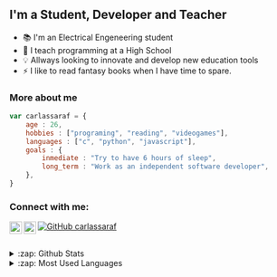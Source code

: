 ## I'm a Student, Developer and Teacher 

- :books: I'm an Electrical Engeneering student
- :school: I teach programming at a High School
- :bulb: Allways looking to innovate and develop new education tools
- :zap: I like to read fantasy books when I have time to spare.

### More about me 

```javascript
var carlassaraf = {
    age : 26,
    hobbies : ["programing", "reading", "videogames"],
    languages : ["c", "python", "javascript"],
    goals : {
        inmediate : "Try to have 6 hours of sleep",
        long_term : "Work as an independent software developer",
    },
}
```

### Connect with me:

[<img align="left" alt="codeSTACKr | LinkedIn" width="22px" src="https://cdn.jsdelivr.net/npm/simple-icons@v3/icons/linkedin.svg" />][linkedin]
[<img align="left" alt="codeSTACKr | Instagram" width="22px" src="https://cdn.jsdelivr.net/npm/simple-icons@v3/icons/instagram.svg" />][instagram]
[![GitHub carlassaraf](https://img.shields.io/github/followers/carlassaraf?label=Follow&style=social)][github]

<br>

<details>

<summary>:zap: Github Stats</summary>

![carlassaraf's GitHub stats](https://github-readme-stats.vercel.app/api?username=carlassaraf&count_private=true&theme=tokyonight)

</details>

<details>

<summary>:zap: Most Used Languages</summary>

![Top Langs](https://github-readme-stats.vercel.app/api/top-langs/?username=carlassaraf&layout=compact&langs_count=8&theme=tokyonight)

</details>

[linkedin]: https://linkedin.com/in/carlassaraf
[instagram]: https://instagram.com/carlassaraf
[github]: https://github/com/carlassaraf
